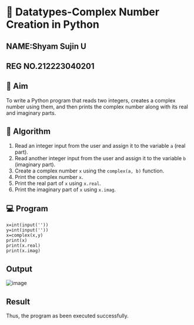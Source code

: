 # 🧮 Datatypes-Complex Number Creation in Python

## NAME:Shyam Sujin U
## REG NO.212223040201
## 🎯 Aim
To write a Python program that reads two integers, creates a complex number using them, and then prints the complex number along with its real and imaginary parts.

## 🧠 Algorithm
1. Read an integer input from the user and assign it to the variable `a` (real part).
2. Read another integer input from the user and assign it to the variable `b` (imaginary part).
3. Create a complex number `x` using the `complex(a, b)` function.
4. Print the complex number `x`.
5. Print the real part of `x` using `x.real`.
6. Print the imaginary part of `x` using `x.imag`.

## 💻 Program
```
x=int(input(''))
y=int(input(''))
x=complex(x,y)
print(x)
print(x.real)
print(x.imag)

```

## Output

![image](https://github.com/user-attachments/assets/6ecb20d4-8d47-4666-900f-64ae83159cc0)

## Result

Thus, the program as been executed successfully.

